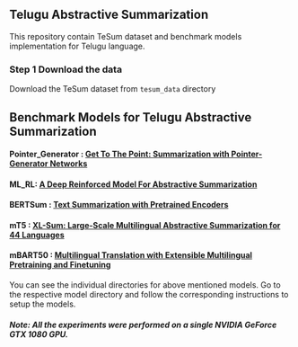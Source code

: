 ## Telugu Abstractive Summarization
This repository contain TeSum dataset and benchmark models implementation for Telugu language.


### Step 1 Download the data
Download the TeSum dataset from ```tesum_data``` directory


## Benchmark Models for Telugu Abstractive Summarization

#### Pointer_Generator : [ Get To The Point: Summarization with Pointer-Generator Networks ](https://arxiv.org/pdf/1704.04368.pdf)
#### ML_RL: [A Deep Reinforced Model For Abstractive Summarization ](https://arxiv.org/pdf/1705.04304.pdf)
#### BERTSum : [Text Summarization with Pretrained Encoders](https://arxiv.org/pdf/1908.08345.pdf)
#### mT5 : [XL-Sum: Large-Scale Multilingual Abstractive Summarization for 44 Languages](https://aclanthology.org/2021.findings-acl.413.pdf)
#### mBART50 : [Multilingual Translation with Extensible Multilingual Pretraining and Finetuning](https://arxiv.org/pdf/2008.00401.pdf)



You can see the individual directories for above mentioned models. Go to the respective model directory and follow the corresponding instructions to setup the models.

##### Note:  All the experiments were performed on a single NVIDIA GeForce GTX 1080 GPU.


